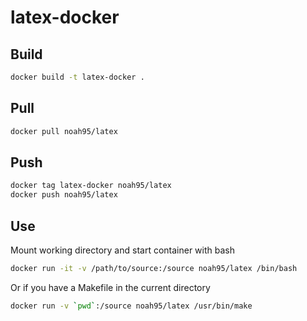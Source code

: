 # latex-docker

## Build
```bash
docker build -t latex-docker .
```

## Pull
```bash
docker pull noah95/latex
```

## Push
```bash
docker tag latex-docker noah95/latex
docker push noah95/latex
```

## Use
Mount working directory and start container with bash
```bash
docker run -it -v /path/to/source:/source noah95/latex /bin/bash
```

Or if you have a Makefile in the current directory
```bash
docker run -v `pwd`:/source noah95/latex /usr/bin/make
```